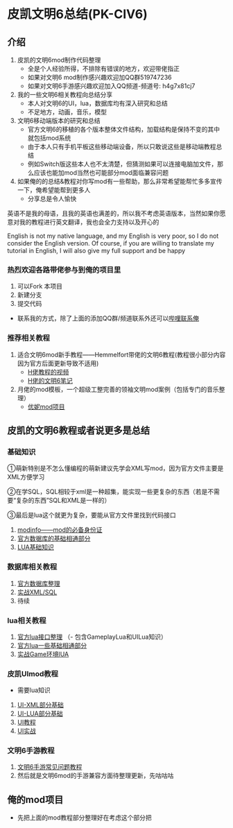 # 皮凯文明6总结(PK-CIV6)

## 介绍
1. 皮凯的文明6mod制作代码整理
    - 全是个人经验所得，不排除有错误的地方，欢迎带佬指正
    - 如果对文明6 mod制作感兴趣欢迎加QQ群519747236
    - 如果对文明6手游感兴趣欢迎加入QQ频道-频道号: h4g7x81cj7
2. 我的一些文明6相关教程向总结分享
    - 本人对文明6的UI，lua，数据库均有深入研究和总结
    - 不足地方，动画，音乐，模型
3. 文明6移动端版本的研究和总结
    - 官方文明6的移植的各个版本整体文件结构，加载结构是保持不变的其中就包括mod系统
    - 由于本人只有手机平板这些移动端设备，所以只敢说这些是移动端教程总结
    - 例如Switch版这些本人也不太清楚，但猜测如果可以连接电脑加文件，那么应该也能加mod当然也可能部分mod面临兼容问题
4. 如果俺的的总结&教程对你写mod有一些帮助，那么非常希望能帮忙多多宣传一下，俺希望能帮到更多人
    - 分享总是令人愉快

英语不是我的母语，且我的英语也满差的，所以我不考虑英语版本，当然如果你愿意对我的教程进行英文翻译，我也会全力支持以及开心的

English is not my native language, and my English is very poor, so I do not consider the English version. Of course, if you are willing to translate my tutorial in English, I will also give my full support and be happy
### 热烈欢迎各路带佬参与到俺的项目里
1. 可以Fork 本项目
2. 新建分支
3. 提交代码
- 联系我的方式，除了上面的添加QQ群/频道联系外还可以[哔哩联系俺](https://space.bilibili.com/1440305287)

### 推荐相关教程

1.  适合文明6mod新手教程——Hemmelfort带佬的文明6教程(教程很小部分内容因为官方后面更新导致不适用)
	- [H佬教程的视频](https://space.bilibili.com/28399130)
	- [H佬的文明6笔记](https://gitee.com/Hemmelfort/Civ6ModdingNotes)
2.  月佬的mod模板，一个超级工整完善的领袖文明mod案例（包括专门的音乐整理）
	- [优妮mod项目](https://github.com/dwughjsd/LandsolYuni_civ6mod)

## 皮凯的文明6教程或者说更多是总结

### 基础知识

①萌新特别是不怎么懂编程的萌新建议先学会XML写mod，因为官方文件主要是XML方便学习

②在学SQL，SQL相较于xml是一种超集，能实现一些更复杂的东西（若是不需要“复杂的东西”SQL和XML是一样的）

③最后是lua这个就更为复杂，要能从官方文件里找到代码接口

1.  [modinfo——mod的必备身份证](基础知识/modinfo—mod的文件加载.md)
2.  [官方数据库的基础相通部分](基础知识/官方Date基础共通.md)
3.  [LUA基础知识](基础知识/lua基础共通.md)

### 数据库相关教程
1.  [官方数据库整理](Gameplay数据库/官方数据库整理.md)
2.  [实战XML/SQL](Gameplay数据库/实战整理.md)
3.  待续

### lua相关教程
1.  [官方lua接口整理](Gameplay数据库/官方数据库整理.md)
    （- 包含GameplayLua和UILua知识）
2.  [官方lua一些基础相通部分](基础知识/lua基础共通.md)
3.  [实战Game环境lUA](Gameplay数据库/官方数据库整理.md)

### 皮凯UImod教程
- 需要lua知识
1.  [UI-XML部分基础](UI教程/UI-XML.md)
2.  [UI-LUA部分基础](UI教程/UI-LUA.md)
3.  [UI教程](UI教程/UI教程.md)
4.  [UI实战](UI教程/实战例子/前言&目录说明.md)

### 文明6手游教程

1.  [文明6手游常见问题教程](https://docs.qq.com/sheet/DSnFtZU5JYUtHQm5S)
2.  然后就是文明6mod的手游兼容方面待整理更新，先咕咕咕

## 俺的mod项目
- 先把上面的mod教程部分整理好在考虑这个部分把
